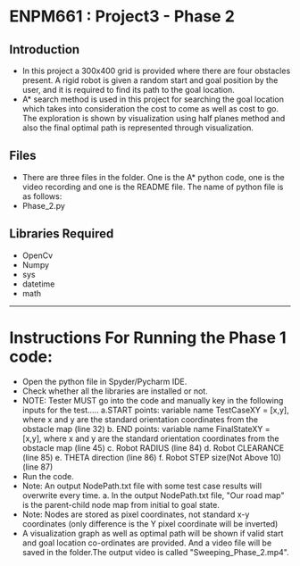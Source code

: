 # ENPM661 : Project3 - Phase 2
## Introduction
* In this project a 300x400 grid is provided where there are four obstacles present. A rigid robot is given a random start and goal position by the user, and it is required to find its path to the goal location.
* A* search method is used in this project for searching the goal location which takes into consideration the cost to come as well as cost to go. The exploration is shown by visualization using half planes method and also the final optimal path is represented through visualization.
## Files
* There are three files in the folder. One is the A* python code, one is the video recording and one is the README file. The name of python file is as follows:
* Phase_2.py
## Libraries Required
* OpenCv
* Numpy
* sys
* datetime
* math
-----------------------------------------------------------------------
# Instructions For Running the Phase 1 code:
* Open the python file in Spyder/Pycharm IDE. 
* Check whether all the libraries are installed or not.
* NOTE: Tester MUST go into the code and manually key in the following inputs for the test.....
	a.START points: variable name TestCaseXY = [x,y], where x and y are the standard orientation coordinates from the obstacle map (line 32)
	b. END points: variable name FinalStateXY = [x,y], where x and y are the standard orientation coordinates from the obstacle map (line 45)
	c. Robot RADIUS  (line 84)
	d. Robot CLEARANCE (line 85)
	e. THETA direction  (line 86)
	f. Robot STEP size(Not Above 10)  (line 87)
* Run the code.
* Note: An output NodePath.txt file with some test case results will overwrite every time.
	a. In the output NodePath.txt file, "Our road map" is the parent-child node map from initial to goal state. 
* Note: Nodes are stored as pixel coordinates, not standard x-y coordinates (only difference is the Y pixel coordinate will be inverted) 	 
* A visualization graph as well as optimal path will be shown if valid start and goal location co-ordinates are provided. And a video file will be saved in the folder.The output video is called "Sweeping_Phase_2.mp4".

